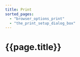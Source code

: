 ```yaml
---
title: Print
sorted_pages:
  - "browser_options_print"
  - "the_print_setup_dialog_box"
---
```

# {{page.title}}
